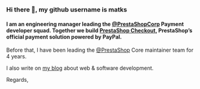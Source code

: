 ### Hi there 👋, my github username is matks

#### I am an engineering manager leading the [@PrestaShopCorp](https://github.com/PrestaShopCorp/) Payment developer squad. Together we build [PrestaShop Checkout](https://github.com/PrestaShopCorp/ps_checkout), PrestaShop’s official payment solution powered by PayPal.

Before that, I have been leading the [@PrestaShop](https://github.com/PrestaShop/) Core maintainer team for 4 years.

I also write on [my blog](https://mathieu-ferment.com) about web & software development.

Regards,
